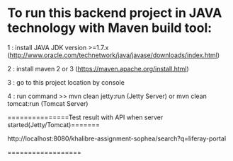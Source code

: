 

# To run this backend project in JAVA technology with Maven build tool:

1 : install JAVA JDK version >=1.7.x  (http://www.oracle.com/technetwork/java/javase/downloads/index.html)

2 : install maven 2 or 3  (https://maven.apache.org/install.html)

3 : go to this project location by console

4 : run command >> mvn clean jetty:run (Jetty Server) or mvn clean tomcat:run (Tomcat Server)

   
===============Test result with API when server started(Jetty/Tomcat)=======

http://localhost:8080/khalibre-assignment-sophea/search?q=liferay-portal

==================
